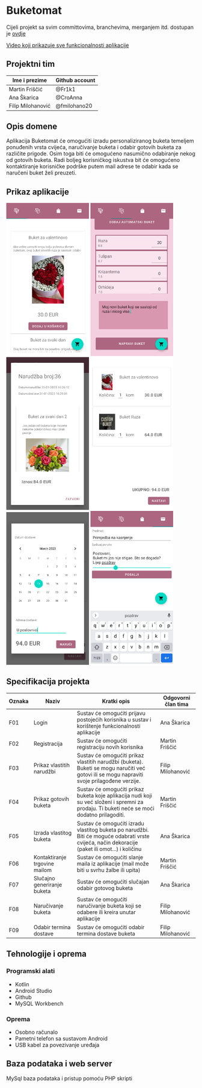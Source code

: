 # Buketomat

Cijeli projekt sa svim committovima, branchevima, merganjem itd. dostupan je <a href="https://github.com/foivz/rampu22-askarica20-mfriscic20-fmilohano20">ovdje</a>

<a href="https://youtu.be/3nmdqTU8G0w">Video koji prikazuje sve funkcionalnosti aplikacije</a>

## Projektni tim

Ime i prezime | Github account
------------ | ------------
Martin Friščić | @Fr1k1
Ana Škarica | @CroAnna
Filip Milohanović | @fmilohano20

## Opis domene
<!--Umjesto ovih uputa opišite domenu ili problem koji pokrivate vašim projektom. Domena može biti proizvoljna, ali obratite pozornost da sukladno ishodima učenja, domena omogući primjenu zahtijevanih koncepata kako je to navedeno u sljedećem poglavlju. Priložite odgovarajuće skice gdje je to prikladno.-->

Aplikacija Buketomat će omogućiti izradu personaliziranog buketa temeljem ponuđenih vrsta cvijeća, naručivanje buketa i odabir gotovih buketa za različite prigode.
Osim toga biti će omogućeno nasumično odabiranje nekog od gotovih buketa. Radi boljeg korisničkog iskustva bit će omogućeno kontaktiranje korisničke podrške putem mail adrese te odabir kada se naručeni buket želi preuzeti.

## Prikaz aplikacije
<img src="https://github.com/CroAnna/Buketomat/blob/master/screenshots/popis-buketa.png" width="220px"></img>
<img src="https://github.com/CroAnna/Buketomat/blob/master/screenshots/izrada-vlastitog-buketa.png" width="220px"></img>
<img src="https://github.com/CroAnna/Buketomat/blob/master/screenshots/moja-narudzba.png" width="220px"></img>
<img src="https://github.com/CroAnna/Buketomat/blob/master/screenshots/kosarica.png" width="220px"></img>
<img src="https://github.com/CroAnna/Buketomat/blob/master/screenshots/odabir-preuzimanja.png" width="220px"></img>
<img src="https://github.com/CroAnna/Buketomat/blob/master/screenshots/slanje-maila.png" width="220px"></img>

## Specifikacija projekta
<!--Umjesto ovih uputa opišite zahtjeve za funkcionalnošću mobilne aplikacije ili aplikacije za pametne uređaje. Pobrojite osnovne funkcionalnosti i za svaku naznačite ime odgovornog člana tima. Opišite osnovnu buduću arhitekturu programskog proizvoda. Obratite pozornost da mobilne aplikacije često zahtijevaju pozadinske servise. Također uzmite u obzir da bi svaki član tima trebao biti odgovoran za otprilike 3 funkcionalnosti, te da bi opterećenje članova tima trebalo biti ujednačeno. Priložite odgovarajuće dijagrame i skice gdje je to prikladno. Funkcionalnosti sustava bobrojite u tablici ispod koristeći predložak koji slijedi:-->

Oznaka | Naziv | Kratki opis | Odgovorni član tima
------ | ----- | ----------- | -------------------
F01 | Login | Sustav će omogućiti prijavu postojećih korisnika u sustav i korištenje funkcionalnosti aplikacije | Ana Škarica
F02 | Registracija| Sustav će omogućiti registraciju novih korisnika | Martin Friščić
F03 | Prikaz vlastitih narudžbi | Sustav će omogućiti prikaz vlastitih narudžbi (buketa). Buketi se mogu naručiti već gotovi ili se mogu napraviti svoje prilagođene verzije. | Filip Milohanović
F04 | Prikaz gotovih buketa | Sustav će omogućiti prikaz buketa koje aplikacija nudi koji su već složeni i spremni za prodaju. Ti buketi neće se moći dodatno prilagoditi.| Martin Friščić
F05 | Izrada vlastitog buketa | Sustav će omogućiti izradu vlastitog buketa po narudžbi. Biti će moguće odabrati vrste cvijeća, način dekoracije (paket ili omot...) i količinu | Ana Škarica
F06 | Kontaktiranje trgovine mailom | Sustav će omogućiti slanje maila iz aplikacije (mail može biti u svrhu žalbe ili upita)  | Martin Friščić
F07 | Slučajno generiranje buketa | Sustav će omogućiti slučajan odabir gotovog buketa | Ana Škarica
F08 | Naručivanje buketa | Sustav će omogućiti naručivanje buketa koji se odabere ili kreira unutar aplikacije | Filip Milohanović
F09 | Odabir termina dostave | Sustav će omogućiti odabir termina dostave buketa | Filip Milohanović


## Tehnologije i oprema
<!--Umjesto ovih uputa jasno popišite sve tehnologije, alate i opremu koju ćete koristiti pri implementaciji vašeg rješenja. Vaše rješenje može biti implementirano u bilo kojoj tehnologiji za razvoj mobilnih aplikacija ili aplikacija za pametne uređaje osim u hibridnim web tehnologijama kao što su React Native ili HTML+CSS+JS. Tehnologije koje ćete koristiti bi trebale biti javno dostupne, a ako ih ne budemo obrađivali na vježbama u vašoj dokumentaciji ćete morati navesti način preuzimanja, instaliranja i korištenja onih tehnologija koje su neopbodne kako bi se vaš programski proizvod preveo i pokrenuo. Pazite da svi alati koje ćete koristiti moraju imati odgovarajuću licencu. Što se tiče zahtjeva nastavnika, obvezno je koristiti git i GitHub za verzioniranje programskog koda, GitHub Wiki za pisanje jednostavne dokumentacije sukladno uputama mentora, a projektne zadatke je potrebno planirati i pratiti u alatu GitHub projects.-->

<h3>Programski alati</h3>
<ul>
<li>Kotlin</li>
<li>Android Studio</li>
<li>Github</li>
<li>MySQL Workbench</li>
</ul>

<h3>Oprema</h3>
<ul>
<li>Osobno računalo</li>
<li>Pametni telefon sa sustavom Android</li>
<li>USB kabel za povezivanje uređaja</li>
</ul>

## Baza podataka i web server
MySql baza podataka i pristup pomoću PHP skripti

